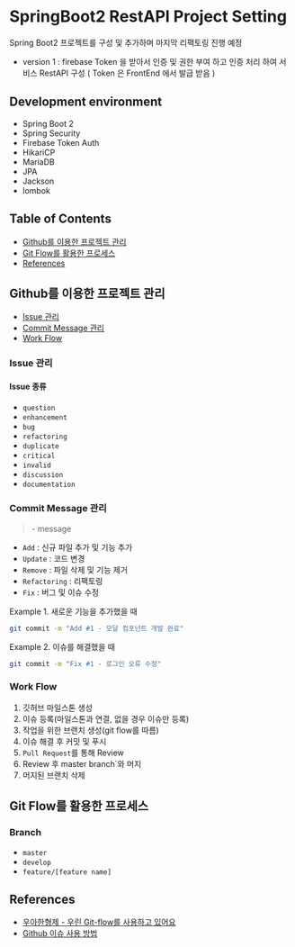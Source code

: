 # SpringBoot2 RestAPI Project Setting
Spring Boot2 프로젝트를 구성 및 추가하며 마지막 리팩토링 진행 예정 

- version 1 : firebase Token 을 받아서 인증 및 권한 부여 하고 인증 처리 하여 서비스 RestAPI 구성 
              ( Token 은 FrontEnd 에서 발급 받음 ) 


## Development environment
 - Spring Boot 2
 - Spring Security 
 - Firebase Token Auth 
 - HikariCP
 - MariaDB
 - JPA
 - Jackson
 - lombok


## Table of Contents

- [Github를 이용한 프로젝트 관리](#github를-이용한-프로젝트-관리)
- [Git Flow를 활용한 프로세스](#git-Flow를-활용한-프로세스)
- [References](#references)

## Github를 이용한 프로젝트 관리

- [Issue 관리](#issue-관리)
- [Commit Message 관리](#commit-message-관리)
- [Work Flow](#work-flow)

### Issue 관리

#### Issue 종류

- `question`
- `enhancement`
- `bug`
- `refactoring`
- `duplicate`
- `critical`
- `invalid`
- `discussion`
- `documentation`

### Commit Message 관리

> <action> <issue number>- message

- `Add` : 신규 파일 추가 및 기능 추가
- `Update` : 코드 변경
- `Remove` : 파일 삭제 및 기능 제거
- `Refactoring` : 리팩토링
- `Fix` : 버그 및 이슈 수정

Example 1. 새로운 기능을 추가했을 때

```bash
git commit -m "Add #1 - 모달 컴포넌트 개발 완료"
```

Example 2. 이슈를 해결했을 때

```bash
git commit -m "Fix #1 - 로그인 오류 수정"
```

### Work Flow

1. 깃허브 마일스톤 생성
2. 이슈 등록(마일스톤과 연결, 없을 경우 이슈만 등록)
3. 작업을 위한 브랜치 생성(git flow를 따름)
4. 이슈 해결 후 커밋 및 푸시
5. `Pull Request`를 통해 Review
6. Review 후 master branch`와 머지
7. 머지된 브랜치 삭제

## Git Flow를 활용한 프로세스

### Branch

- `master`
- `develop`
- `feature/[feature name]`

## References

- [우아한형제 - 우린 Git-flow를 사용하고 있어요](http://woowabros.github.io/experience/2017/10/30/baemin-mobile-git-branch-strategy.html)
- [Github 이슈 사용 방법](https://programmingsummaries.tistory.com/386)
